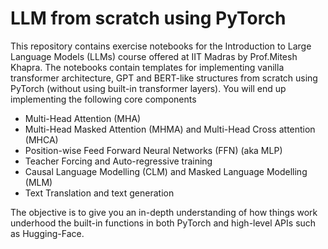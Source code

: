 # LLM from scratch using PyTorch
This repository contains exercise notebooks for the Introduction to Large Language Models (LLMs) course offered at IIT Madras by Prof.Mitesh Khapra. The notebooks contain templates for implementing vanilla transformer architecture, GPT and BERT-like structures from scratch using PyTorch (without using built-in transformer layers). You will end up implementing the following core components 
* Multi-Head Attention (MHA)
* Multi-Head Masked Attention (MHMA) and Multi-Head Cross attention (MHCA)
* Position-wise Feed Forward Neural Networks (FFN) (aka MLP)
* Teacher Forcing and Auto-regressive training
* Causal Language Modelling (CLM) and Masked Language Modelling (MLM)
* Text Translation and text generation

The objective is to give you an in-depth understanding of how things work underhood the built-in functions in both PyTorch and high-level APIs such as Hugging-Face. 
